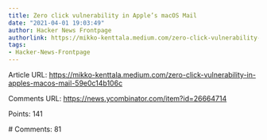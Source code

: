 ```yaml
---
title: Zero click vulnerability in Apple’s macOS Mail
date: "2021-04-01 19:03:49"
author: Hacker News Frontpage
authorlink: https://mikko-kenttala.medium.com/zero-click-vulnerability-in-apples-macos-mail-59e0c14b106c
tags:
- Hacker-News-Frontpage
---
```


<p>Article URL: <a href="https://mikko-kenttala.medium.com/zero-click-vulnerability-in-apples-macos-mail-59e0c14b106c">https://mikko-kenttala.medium.com/zero-click-vulnerability-in-apples-macos-mail-59e0c14b106c</a></p>
<p>Comments URL: <a href="https://news.ycombinator.com/item?id=26664714">https://news.ycombinator.com/item?id=26664714</a></p>
<p>Points: 141</p>
<p># Comments: 81</p>
